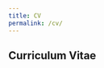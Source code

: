 ```yaml
---
title: CV
permalink: /cv/
---
```


## Curriculum Vitae

<!-- Inline PDF viewer -->
<object data="/assets/cv.pdf" type="application/pdf" width="100%" height="900px">
  <embed src="/assets/cv.pdf" type="application/pdf" width="100%" height="900px" />
  

